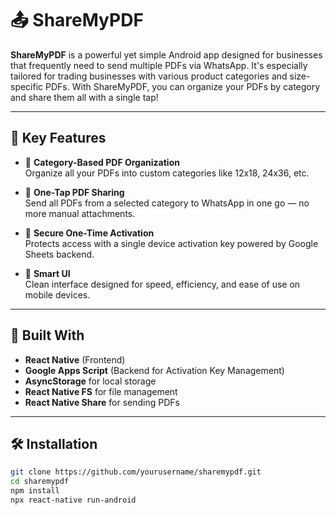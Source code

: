 # 📤 ShareMyPDF

**ShareMyPDF** is a powerful yet simple Android app designed for businesses that frequently need to send multiple PDFs via WhatsApp. It's especially tailored for trading businesses with various product categories and size-specific PDFs. With ShareMyPDF, you can organize your PDFs by category and share them all with a single tap!

---

## 🚀 Key Features

- 📁 **Category-Based PDF Organization**  
  Organize all your PDFs into custom categories like 12x18, 24x36, etc.

- 📄 **One-Tap PDF Sharing**  
  Send all PDFs from a selected category to WhatsApp in one go — no more manual attachments.

- 🔐 **Secure One-Time Activation**  
  Protects access with a single device activation key powered by Google Sheets backend.

- 🧠 **Smart UI**  
  Clean interface designed for speed, efficiency, and ease of use on mobile devices.

---

## 🔧 Built With

- **React Native** (Frontend)
- **Google Apps Script** (Backend for Activation Key Management)
- **AsyncStorage** for local storage
- **React Native FS** for file management
- **React Native Share** for sending PDFs

---

## 🛠 Installation

```bash
git clone https://github.com/yourusername/sharemypdf.git
cd sharemypdf
npm install
npx react-native run-android
